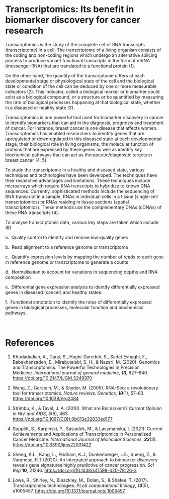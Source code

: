 # Transcriptomics: Its benefit in biomarker discovery for cancer research

Transcriptomics is the study of the complete set of RNA transcripts (transcriptome) in a cell. The transcriptome of a living organism consists of the coding and non-coding regions which undergo an alternative splicing process to produce variant functional transcripts in the form of mRNA (messenger RNA) that are translated to a functional protein (1).

On the other hand, the quantity of the transcriptome differs at each developmental stage or physiological state of the cell and the biological state or condition of the cell can be deduced by one or more measurable indicators (2). This indicator, called a biological marker or biomarker could exist as a biological compound, or a structure or be quantified by measuring the rate of biological processes happening at that biological state, whether in a diseased or healthy state (3).

Transcriptomics is one powerful tool used for biomarker discovery in cancer to identify biomarkers that can aid in the diagnosis, prognosis and treatment of cancer. For instance, breast cancer is one disease that affects women. Transcriptomics has enabled researchers to identify genes that are upregulated or downregulated in this diseased state at each developmental stage, their biological role in living organisms, the molecular function of proteins that are expressed by these genes as well as identify key biochemical pathways that can act as therapeutic/diagnostic targets in breast cancer (4, 5).

To study the transcriptome in a healthy and diseased state, various techniques and technologies have been developed. The techniques have their respective advantages and limitations. These techniques include microarrays which require RNA transcripts to hybridize to known DNA sequences. Currently, sophisticated methods include the sequencing of RNA transcript in a sample, RNAs in individual cells in a tissue (single-cell transcriptomics) or RNAs residing in tissue sections (spatial transcriptomics). These methods use the complementary DNAs (cDNAs) of these RNA transcripts (4).

To analyse transcriptomic data, various key steps are taken which include (6)

a.   Quality control to identify and remove low-quality genes

b.   Read alignment to a reference genome or transcriptome

c.   Quantify expression levels by mapping the number of reads to each gene in reference genome or transcriptome to generate a counts

d.   Normalisation to account for variations in sequencing depths and RNA composition

e.   Differential gene expression analysis to identify differentially expressed genes in diseased (cancer) and healthy states.

f.   Functional annotation to identify the roles of differentially expressed genes in biological processes, molecular function and biochemical pathways.

 


# References

1.   Khodadadian, A., Darzi, S., Haghi-Daredeh, S., Sadat Eshaghi, F., Babakhanzadeh, E., Mirabutalebi, S. H., & Nazari, M. (2020). Genomics and Transcriptomics: The Powerful Technologies in Precision Medicine. _International journal of general medicine_, **_13_**, 627–640. <https://doi.org/10.2147/IJGM.S249970>

2.   Wang, Z., Gerstein, M., & Snyder, M. (2009). RNA-Seq: a revolutionary tool for transcriptomics. _Nature reviews. Genetics_, **_10_**(1), 57–63. <https://doi.org/10.1038/nrg2484>

3.   Strimbu, K., & Tavel, J. A. (2010). What are Biomarkers? _Current Opinion in HIV and AIDS_, _5_(6), 463. <https://doi.org/10.1097/COH.0b013e32833ed177>

4.   Supplitt, S., Karpinski, P., Sasiadek, M., & Laczmanska, I. (2021). Current Achievements and Applications of Transcriptomics in Personalized Cancer Medicine. _International Journal of Molecular Sciences_, **_22_**(3). <https://doi.org/10.3390/ijms22031422>

5.   Sheng, K.L., Kang, L., Pridham, K.J., Dunkenberger, L.E., Sheng, Z., & Varghese, R.T (2020)_._ An integrated approach to biomarker discovery reveals gene signatures highly predictive of cancer progression. _Sci Rep_ **10**, 21246. <https://doi.org/10.1038/s41598-020-78126-3>

6.   Lowe, R., Shirley, N., Bleackley, M., Dolan, S., & Shafee, T. (2017). Transcriptomics technologies. _PLoS computational biology_, **_13_**(5), e1005457. <https://doi.org/10.1371/journal.pcbi.1005457>
